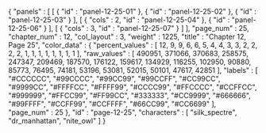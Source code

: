 {
  "panels" : [
    [
      {
        "id" : "panel-12-25-01"
      },
      {
        "id" : "panel-12-25-02"
      },
      {
        "id" : "panel-12-25-03"
      }
    ],
    [
      {
        "cols" : 2,
        "id" : "panel-12-25-04"
      },
      {
        "id" : "panel-12-25-06"
      }
    ],
    [
      {
        "cols" : 3,
        "id" : "panel-12-25-07"
      }
    ]
  ],
  "page_num" : 25,
  "chapter_num" : 12,
  "col_layout" : 3,
  "weight" : 1225,
  "title" : "Chapter 12, Page 25",
  "color_data" : {
    "percent_values" : [
      12,
      9,
      9,
      6,
      6,
      5,
      4,
      4,
      3,
      3,
      2,
      2,
      2,
      2,
      1,
      1,
      1,
      1,
      1,
      1,
      1,
      1
    ],
    "raw_values" : [
      490951,
      371066,
      370683,
      258575,
      247347,
      209469,
      187570,
      176122,
      159617,
      134929,
      116255,
      102950,
      90880,
      85773,
      76495,
      74181,
      53196,
      53081,
      52015,
      50101,
      47617,
      42851
    ],
    "labels" : [
      "#CCCCCC",
      "#99CCCC",
      "#99CC99",
      "#99CCFF",
      "#CC99CC",
      "#9999CC",
      "#FFFFCC",
      "#FFFF99",
      "#CCCC99",
      "#FFCCCC",
      "#CCFFCC",
      "#999999",
      "#FFCC99",
      "#FF99CC",
      "#333333",
      "#CC9999",
      "#666666",
      "#99FFFF",
      "#CCFF99",
      "#CCFFFF",
      "#66CC99",
      "#CC6699"
    ],
    "page_num" : 25
  },
  "id" : "page-12-25",
  "characters" : [
    "silk_spectre",
    "dr_manhattan",
    "nite_owl"
  ]
}
